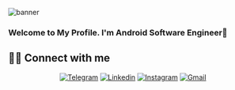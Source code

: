 ![banner](https://blogger.googleusercontent.com/img/b/R29vZ2xl/AVvXsEjnguhwk47W9raGQqORBAM_gYWjo3Pd5CFodlPcXvNBQJRWrAcmOjHoYv59mgwdafmqSyBV2dOSGFvXy2iGVbLJzxX5OSqjicFX9mosSnCMoJa6goUl8SBxRr_6Wokpt1xEC61zZgRuqJLtmAgdpvSZ-64kOqnmhI-Cit218cdYpjuz8LA6PKEZRDIe/s1600/Android-io-spotlight-modern-android-development-header.png)
### Welcome to My Profile. I'm Android Software Engineer👋
## 🙋‍♂️ Connect with me
<!-- Badges template - https://github.com/zohidbek-mengliboyev -->
<p align="center">
    <a href="https://t.me/y_karimboy">
        <img alt="Telegram"
             src="https://img.shields.io/badge/Telegram-2CA5E0?style=for-the-badge&logo=telegram&logoColor=white"></a>
    <a href="[https://www.linkedin.com/in/zohidbek-mengliboyev/](https://www.linkedin.com/in/karimboy-yuldoshov-b3a951220/)">
        <img alt="Linkedin"
             src="https://img.shields.io/badge/LinkedIn-0077B5?style=for-the-badge&logo=linkedin&logoColor=white"></a>
    <a href="https://www.instagram.com/karimbiy1999/">
        <img alt="Instagram"
             src="https://img.shields.io/badge/Instagram-E4405F?style=for-the-badge&logo=instagram&logoColor=white"></a>   
    <a href="yuldoshovkarimboy@gmail.com">
        <img alt="Gmail"
             src="https://img.shields.io/badge/Gmail-D14836?style=for-the-badge&logo=gmail&logoColor=white"></a>  
</p>


